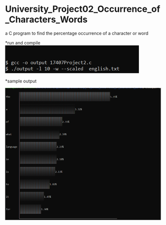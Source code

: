 # University_Project02_Occurrence_of_Characters_Words

a C program to find the percentage occurrence of a character or word


*run and compile 
<br>
<img src='ss1.png'></img>

*sample output
<br>

<img src='ss2.png'></img>
